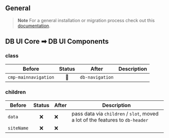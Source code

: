 <!--
SPDX-FileCopyrightText: 2025 DB Systel GmbH

SPDX-License-Identifier: Apache-2.0
-->

## General

> **Note**
> For a general installation or migration process check out this [documentation](https://www.npmjs.com/package/@db-ui/components).

## DB UI Core ➡ DB UI Components

### class

| Before               | Status | After           | Description |
| -------------------- | :----: | --------------- | ----------- |
| `cmp-mainnavigation` |   🔁   | `db-navigation` |             |

### children

| Before     | Status | After | Description                                                                   |
| ---------- | :----: | ----- | ----------------------------------------------------------------------------- |
| `data`     |   ❌   | ❌    | pass data via `children` / `slot`, moved a lot of the features to `db-header` |
| `siteName` |   ❌   | ❌    |                                                                               |
